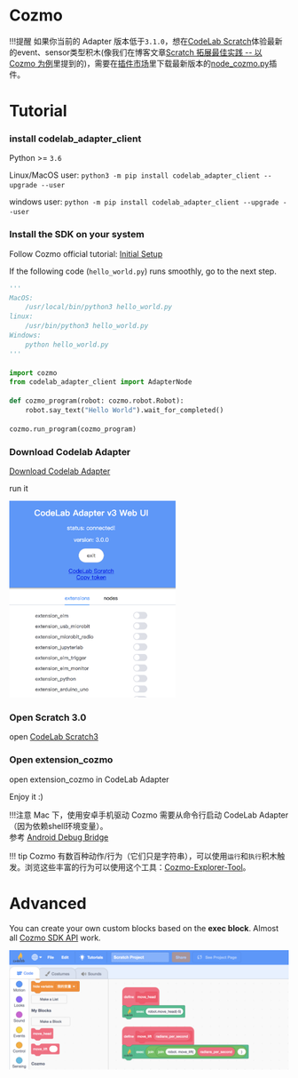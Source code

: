 # Cozmo

!!!提醒
    如果你当前的 Adapter 版本低于`3.1.0`，想在[CodeLab Scratch](https://scratch3v3.codelab.club/)体验最新的event、sensor类型积木(像我们在博客文章[Scratch 拓展最佳实践 -- 以 Cozmo 为例]()里提到的)，需要在[插件市场](/extension_guide/extension_market/)里下载最新版本的[node_cozmo.py](https://github.com/CodeLabClub/codelab_adapter_extensions/blob/master/nodes_v3/node_cozmo.py)插件。

# Tutorial

### install codelab_adapter_client

Python >= `3.6`

Linux/MacOS user: `python3 -m pip install codelab_adapter_client --upgrade --user`

windows user: `python -m pip install codelab_adapter_client --upgrade --user`

### Install the SDK on your system

Follow Cozmo official tutorial: [Initial Setup](http://cozmosdk.anki.com/docs/initial.html)

If the following code (`hello_world.py`) runs smoothly, go to the next step.

```python
'''
MacOS:
    /usr/local/bin/python3 hello_world.py
linux:
    /usr/bin/python3 hello_world.py
Windows:
    python hello_world.py
'''

import cozmo
from codelab_adapter_client import AdapterNode

def cozmo_program(robot: cozmo.robot.Robot):
    robot.say_text("Hello World").wait_for_completed()

cozmo.run_program(cozmo_program)
```

### Download Codelab Adapter

<a href="https://adapter.codelab.club/user_guide/install/">Download Codelab Adapter</a>

run it

<img width=300 src="/img/v2/adapter_scratch_style_ui.png"/>

<!--
### find your local python3 path(Windows users can skip this step)
edit `~/codelab_adapter/extensions/extension_vector.py`, replace python3_path with your local python3 path: `which python3`.

![](/video/scratch-python3-path_37d6feee.png)

restart Codelab Adapter.
-->

### Open Scratch 3.0

open [CodeLab Scratch3](https://scratch3v3.codelab.club/)

### Open extension_cozmo

open extension_cozmo in CodeLab Adapter

Enjoy it :)

!!!注意
    Mac 下，使用安卓手机驱动 Cozmo 需要从命令行启动 CodeLab Adapter（因为依赖shell环境变量）。  
    参考 [Android Debug Bridge](http://cozmosdk.anki.com/docs/adb.html#android-debug-bridge)

!!! tip
    Cozmo 有数百种动作/行为（它们只是字符串），可以使用`运行`和`执行`积木触发。浏览这些丰富的行为可以使用这个工具：[Cozmo-Explorer-Tool](https://github.com/GrinningHermit/Cozmo-Explorer-Tool)。

# Advanced
You can create your own custom  blocks based on the **exec block**. Almost all [Cozmo SDK API](http://cozmosdk.anki.com/docs/index.html) work.


![](/img/cecd9fbb3aea5e8f17438c1636178369.png)